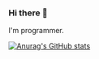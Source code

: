 ### Hi there 👋 

I'm programmer.


[![Anurag's GitHub stats](https://github-readme-stats.vercel.app/api?username=k-nasa&count_private=true)](https://github.com/anuraghazra/github-readme-stats)
